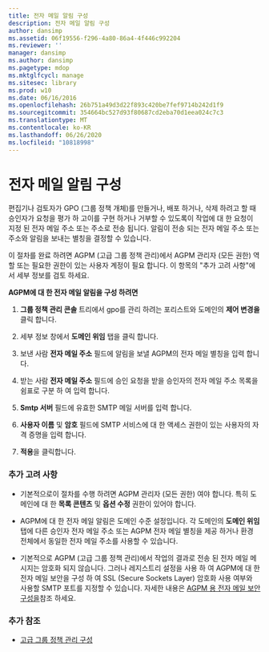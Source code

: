 ```yaml
---
title: 전자 메일 알림 구성
description: 전자 메일 알림 구성
author: dansimp
ms.assetid: 06f19556-f296-4a80-86a4-4f446c992204
ms.reviewer: ''
manager: dansimp
ms.author: dansimp
ms.pagetype: mdop
ms.mktglfcycl: manage
ms.sitesec: library
ms.prod: w10
ms.date: 06/16/2016
ms.openlocfilehash: 26b751a49d3d22f893c420be7fef9714b242d1f9
ms.sourcegitcommit: 354664bc527d93f80687cd2eba70d1eea024c7c3
ms.translationtype: MT
ms.contentlocale: ko-KR
ms.lasthandoff: 06/26/2020
ms.locfileid: "10818998"
---
```

# 전자 메일 알림 구성


편집기나 검토자가 GPO (그룹 정책 개체)를 만들거나, 배포 하거나, 삭제 하려고 할 때 승인자가 요청을 평가 하 고이를 구현 하거나 거부할 수 있도록이 작업에 대 한 요청이 지정 된 전자 메일 주소 또는 주소로 전송 됩니다. 알림이 전송 되는 전자 메일 주소 또는 주소와 알림을 보내는 별칭을 결정할 수 있습니다.

이 절차를 완료 하려면 AGPM (고급 그룹 정책 관리)에서 AGPM 관리자 (모든 권한) 역할 또는 필요한 권한이 있는 사용자 계정이 필요 합니다. 이 항목의 "추가 고려 사항"에서 세부 정보를 검토 하세요.

**AGPM에 대 한 전자 메일 알림을 구성 하려면**

1.  **그룹 정책 관리 콘솔** 트리에서 gpo를 관리 하려는 포리스트와 도메인의 **제어 변경을** 클릭 합니다.

2.  세부 정보 창에서 **도메인 위임** 탭을 클릭 합니다.

3.  보낸 사람 **전자 메일 주소** 필드에 알림을 보낼 AGPM의 전자 메일 별칭을 입력 합니다.

4.  받는 사람 **전자 메일 주소** 필드에 승인 요청을 받을 승인자의 전자 메일 주소 목록을 쉼표로 구분 하 여 입력 합니다.

5.  **Smtp 서버** 필드에 유효한 SMTP 메일 서버를 입력 합니다.

6.  **사용자 이름** 및 **암호** 필드에 SMTP 서비스에 대 한 액세스 권한이 있는 사용자의 자격 증명을 입력 합니다.

7.  **적용**을 클릭합니다.

### 추가 고려 사항

-   기본적으로이 절차를 수행 하려면 AGPM 관리자 (모든 권한) 여야 합니다. 특히 도메인에 대 한 **목록 콘텐츠** 및 **옵션 수정** 권한이 있어야 합니다.

-   AGPM에 대 한 전자 메일 알림은 도메인 수준 설정입니다. 각 도메인의 **도메인 위임** 탭에 다른 승인자 전자 메일 주소 또는 AGPM 전자 메일 별칭을 제공 하거나 환경 전체에서 동일한 전자 메일 주소를 사용할 수 있습니다.

-   기본적으로 AGPM (고급 그룹 정책 관리)에서 작업의 결과로 전송 된 전자 메일 메시지는 암호화 되지 않습니다. 그러나 레지스트리 설정을 사용 하 여 AGPM에 대 한 전자 메일 보안을 구성 하 여 SSL (Secure Sockets Layer) 암호화 사용 여부와 사용할 SMTP 포트를 지정할 수 있습니다. 자세한 내용은 [AGPM 용 전자 메일 보안 구성을](configure-e-mail-security-for-agpm-agpm40.md)참조 하세요.

### 추가 참조

-   [고급 그룹 정책 관리 구성](configuring-advanced-group-policy-management-agpm40.md)

 

 






